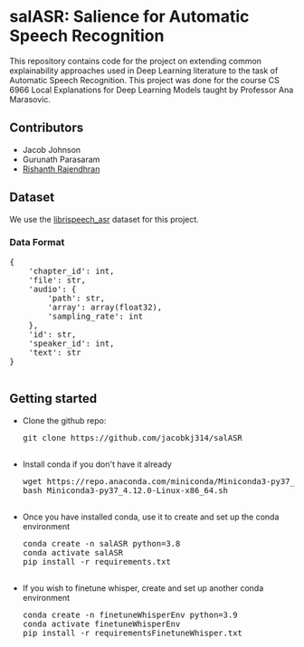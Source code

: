 <h1>
    salASR: Salience for Automatic Speech Recognition
</h1>
<p>
    This repository contains code for the project on extending common explainability approaches used in Deep Learning literature to the task of Automatic Speech Recognition. This project was done for the course CS 6966 Local Explanations for Deep Learning Models taught by Professor Ana Marasovic. 
</p>
<h2>
    Contributors
</h2>
<ul>
    <li>
        Jacob Johnson
    </li>
    <li>
        Gurunath Parasaram
    </li>
    <li>
        <a href="https://rishanthrajendhran.github.io/" target="_blank">Rishanth Rajendhran</a>
    </li>
</ul>
<h2>
    Dataset
</h2>
<p>
    We use the <a href="https://huggingface.co/datasets/librispeech_asr" target="_blank">librispeech_asr</a> dataset for this project.
    <h3>
        Data Format
    </h3>
    <p>
        <pre>
{
    'chapter_id': int,
    'file': str,
    'audio': {
        'path': str,
        'array': array(float32),
        'sampling_rate': int
    },
    'id': str,
    'speaker_id': int,
    'text': str
}
        </pre>
    </p>
</p>
<h2>
    Getting started
</h2>
<ul>
    <li>
        Clone the github repo:<br/>
        <pre>
git clone https://github.com/jacobkj314/salASR
        </pre>
    </li>
    <li>
        Install conda if you don't have it already
        <pre>
wget https://repo.anaconda.com/miniconda/Miniconda3-py37_4.12.0-Linux-x86_64.sh
bash Miniconda3-py37_4.12.0-Linux-x86_64.sh
        </pre>
    </li>
    <li>
        Once you have installed conda, use it to create and set up the conda environment
        <pre>
conda create -n salASR python=3.8
conda activate salASR
pip install -r requirements.txt
        </pre>
    </li>
    <li>
        If you wish to finetune whisper, create and set up another conda environment
        <pre>
conda create -n finetuneWhisperEnv python=3.9
conda activate finetuneWhisperEnv
pip install -r requirementsFinetuneWhisper.txt
        </pre>
    </li>
</ul>